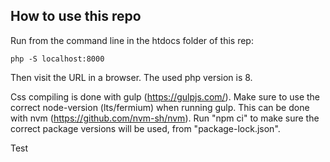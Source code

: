 ## How to use this repo

Run from the command line in the htdocs folder of this rep:

    php -S localhost:8000

Then visit the URL in a browser.
The used php version is 8.

Css compiling is done with gulp (https://gulpjs.com/).
Make sure to use the correct node-version (lts/fermium) when running gulp. This can be done with nvm (https://github.com/nvm-sh/nvm).
Run "npm ci" to make sure the correct package versions will be used, from "package-lock.json".

Test

